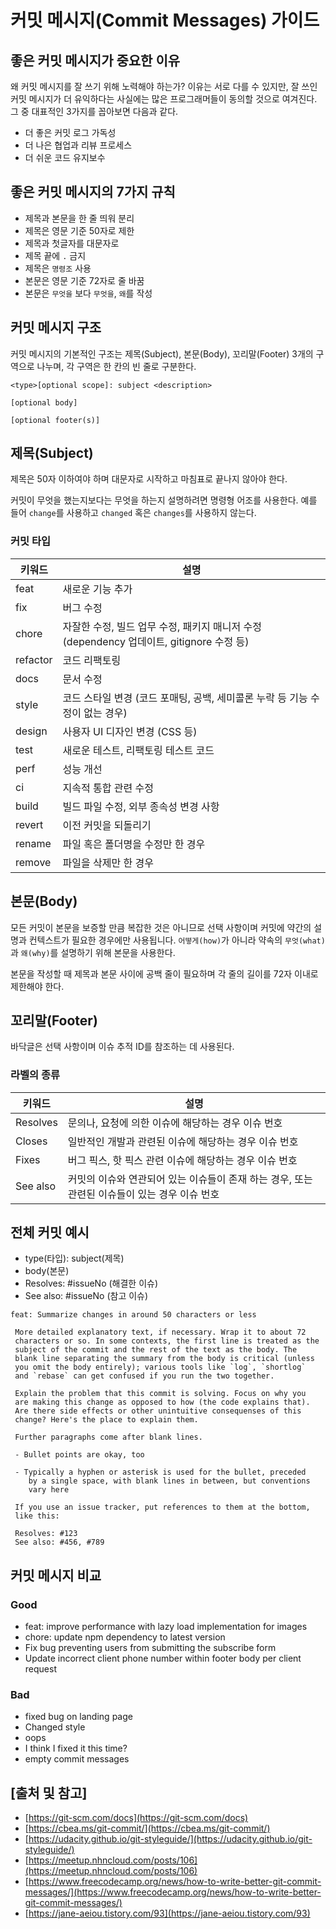 # 커밋 메시지(Commit Messages) 가이드

## 좋은 커밋 메시지가 중요한 이유
왜 커밋 메시지를 잘 쓰기 위해 노력해야 하는가? 이유는 서로 다를 수 있지만, 잘 쓰인 커밋 메시지가 더 유익하다는 사실에는 많은 프로그래머들이 동의할 것으로 여겨진다. 그 중 대표적인 3가지를 꼽아보면 다음과 같다.

- 더 좋은 커밋 로그 가독성
- 더 나은 협업과 리뷰 프로세스
- 더 쉬운 코드 유지보수

## 좋은 커밋 메시지의 7가지 규칙

- 제목과 본문을 한 줄 띄워 분리
- 제목은 영문 기준 50자로 제한
- 제목과 첫글자를 대문자로
- 제목 끝에 `.` 금지
- 제목은 `명령조` 사용
- 본문은 영문 기준 72자로 줄 바꿈
- 본문은 `무엇을` 보다 `무엇을`, `왜`를 작성

## 커밋 메시지 구조
커밋 메시지의 기본적인 구조는 제목(Subject), 본문(Body), 꼬리말(Footer) 3개의 구역으로 나누며, 각 구역은 한 칸의 빈 줄로 구분한다.

```text
<type>[optional scope]: subject <description>

[optional body]

[optional footer(s)]
```

## 제목(Subject)
제목은 50자 이하여야 하며 대문자로 시작하고 마침표로 끝나지 않아야 한다.

커밋이 무엇을 했는지보다는 무엇을 하는지 설명하려면 명령형 어조를 사용한다. 예를 들어 `change`를 사용하고 `changed` 혹은 `changes`를 사용하지 않는다.

### 커밋 타입

| 키워드 | 설명 |
|-----|-----|
| feat | 새로운 기능 추가 |
| fix | 버그 수정 |
| chore | 자잘한 수정, 빌드 업무 수정, 패키지 매니저 수정 (dependency 업데이트, gitignore 수정 등) |
| refactor | 코드 리팩토링 |
| docs | 문서 수정 |
| style | 코드 스타일 변경 (코드 포매팅, 공백, 세미콜론 누락 등 기능 수정이 없는 경우) |
| design | 사용자 UI 디자인 변경 (CSS 등) |
| test | 새로운 테스트, 리팩토링 테스트 코드 |
| perf | 성능 개선 |
| ci | 지속적 통합 관련 수정 |
| build | 빌드 파일 수정, 외부 종속성 변경 사항 |
| revert | 이전 커밋을 되돌리기 |
| rename | 파일 혹은 폴더명을 수정만 한 경우 |
| remove | 파일을 삭제만 한 경우 |

## 본문(Body)
모든 커밋이 본문을 보증할 만큼 복잡한 것은 아니므로 선택 사항이며 커밋에 약간의 설명과 컨텍스트가 필요한 경우에만 사용됩니다. `어떻게(how)`가 아니라 약속의 `무엇(what)`과 `왜(why)`를 설명하기 위해 본문을 사용한다.

본문을 작성할 때 제목과 본문 사이에 공백 줄이 필요하며 각 줄의 길이를 72자 이내로 제한해야 한다.

## 꼬리말(Footer)
바닥글은 선택 사항이며 이슈 추적 ID를 참조하는 데 사용된다.

### 라벨의 종류

| 키워드 | 설명 |
|-----|-----|
| Resolves | 문의나, 요청에 의한 이슈에 해당하는 경우 이슈 번호 |
| Closes | 일반적인 개발과 관련된 이슈에 해당하는 경우 이슈 번호 |
| Fixes | 버그 픽스, 핫 픽스 관련 이슈에 해당하는 경우 이슈 번호 |
| See also | 커밋의 이슈와 연관되어 있는 이슈들이 존재 하는 경우, 또는 관련된 이슈들이 있는 경우 이슈 번호 |

## 전체 커밋 예시

- type(타입): subject(제목)
- body(본문)
- Resolves: #issueNo (해결한 이슈)
- See also: #issueNo (참고 이슈)

```text
feat: Summarize changes in around 50 characters or less

 More detailed explanatory text, if necessary. Wrap it to about 72
 characters or so. In some contexts, the first line is treated as the
 subject of the commit and the rest of the text as the body. The
 blank line separating the summary from the body is critical (unless
 you omit the body entirely); various tools like `log`, `shortlog`
 and `rebase` can get confused if you run the two together.

 Explain the problem that this commit is solving. Focus on why you
 are making this change as opposed to how (the code explains that).
 Are there side effects or other unintuitive consequenses of this
 change? Here's the place to explain them.

 Further paragraphs come after blank lines.

 - Bullet points are okay, too

 - Typically a hyphen or asterisk is used for the bullet, preceded
    by a single space, with blank lines in between, but conventions
    vary here

 If you use an issue tracker, put references to them at the bottom,
 like this:

 Resolves: #123
 See also: #456, #789
```

## 커밋 메시지 비교

### Good

- feat: improve performance with lazy load implementation for images
- chore: update npm dependency to latest version
- Fix bug preventing users from submitting the subscribe form
- Update incorrect client phone number within footer body per client request

### Bad

- fixed bug on landing page
- Changed style
- oops
- I think I fixed it this time?
- empty commit messages

## [출처 및 참고]
- [https://git-scm.com/docs](https://git-scm.com/docs)
- [https://cbea.ms/git-commit/](https://cbea.ms/git-commit/)
- [https://udacity.github.io/git-styleguide/](https://udacity.github.io/git-styleguide/)
- [https://meetup.nhncloud.com/posts/106](https://meetup.nhncloud.com/posts/106)
- [https://www.freecodecamp.org/news/how-to-write-better-git-commit-messages/](https://www.freecodecamp.org/news/how-to-write-better-git-commit-messages/)
- [https://jane-aeiou.tistory.com/93](https://jane-aeiou.tistory.com/93)
